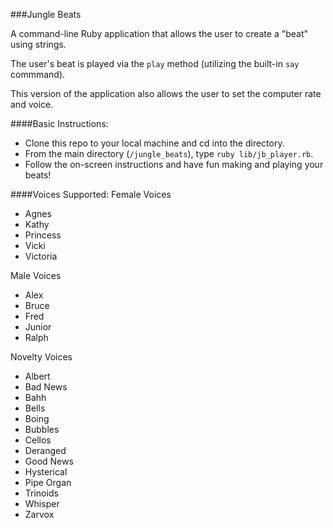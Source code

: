 ###Jungle Beats

A command-line Ruby application that allows the user to create a "beat" using strings.

The user's beat is played via the `play` method (utilizing the built-in `say` commmand).

This version of the application also allows the user to set the computer rate and voice.

####Basic Instructions:
* Clone this repo to your local machine and cd into the directory.
* From the main directory (`/jungle_beats`), type `ruby lib/jb_player.rb`.
* Follow the on-screen instructions and have fun making and playing your beats!

####Voices Supported:
Female Voices
- Agnes
- Kathy
- Princess
- Vicki
- Victoria

Male Voices
- Alex
- Bruce
- Fred
- Junior
- Ralph

Novelty Voices
- Albert
- Bad News
- Bahh
- Bells
- Boing
- Bubbles
- Cellos
- Deranged
- Good News
- Hysterical
- Pipe Organ
- Trinoids
- Whisper
- Zarvox
